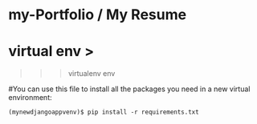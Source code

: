 # my-Portfolio  / My Resume

# virtual env >
  >>>  virtualenv env


 #You can use this file to install all the packages you need in a new virtual environment:

    (mynewdjangoappvenv)$ pip install -r requirements.txt
